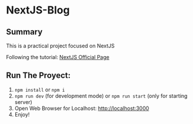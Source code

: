 # NextJS-Blog
## Summary

This is a practical project focused on NextJS

Following the tutorial: 
[NextJS Official Page](https://nextjs.org/learn/foundations/about-nextjs)

## Run The Proyect:

1. `npm install` or `npm i`
2. `npm run dev` (for development mode) or `npm run start` (only for starting server)
3. Open Web Browser for Localhost: [http://localhost:3000](http://localhost:3000)
4. Enjoy!
